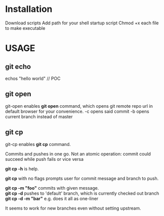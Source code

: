 # Installation
Download scripts
Add path for your shell startup script
Chmod +x each file to make executable

# USAGE

## git echo ##
echos "hello world" // POC

## git open ##

git-open enables **git open** command, which opens git remote repo url in default browser for your convenience. 
-c <commit> opens said commit
-b opens current branch instead of master

## git cp ##

git-cp enables **git cp** command. 

Commits and pushes in one go. Not an atomic operation: commit could succeed while push fails or vice versa

**git cp -h** is help. 

**git cp** with no flags prompts user for commit message and branch to push.  
  
**git cp -m "foo"** commits with given message.  
**git cp -d** pushes to 'default' branch, which is currently checked out branch  
**git cp -d -m "bar"** e.g. does it all as one-liner  

It seems to work for new branches even without setting upstream.  

